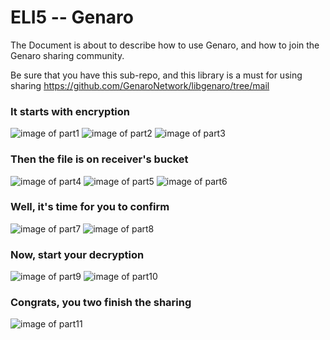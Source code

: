 # ELI5 -- Genaro
The Document is about to describe how to use Genaro, and how to join the Genaro sharing community.

Be sure that you have this sub-repo, and this library is a must for using sharing
<https://github.com/GenaroNetwork/libgenaro/tree/mail>

### It starts with encryption
![image of part1](./resources/EN_1.jpg)
![image of part2](./resources/EN_2.jpg)
![image of part3](./resources/EN_3.jpg)
### Then the file is on receiver's bucket
![image of part4](./resources/EN_4.jpg)
![image of part5](./resources/EN_5.jpg)
![image of part6](./resources/EN_6.jpg)
### Well, it's time for you to confirm
![image of part7](./resources/EN_7.jpg)
![image of part8](./resources/EN_8.jpg)
### Now, start your decryption
![image of part9](./resources/EN_9.jpg)
![image of part10](./resources/EN_10.jpg)
### Congrats, you two finish the sharing
![image of part11](./resources/EN_11.jpg)
